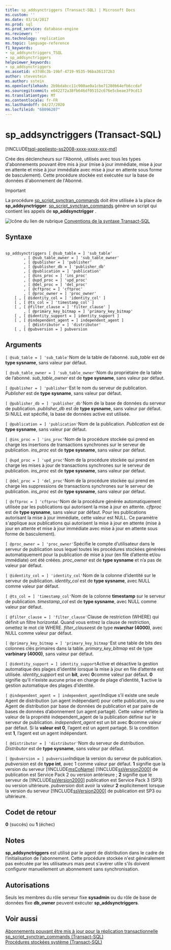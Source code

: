 ```yaml
---
title: sp_addsynctriggers (Transact-SQL) | Microsoft Docs
ms.custom: ''
ms.date: 03/14/2017
ms.prod: sql
ms.prod_service: database-engine
ms.reviewer: ''
ms.technology: replication
ms.topic: language-reference
f1_keywords:
- sp_addsynctriggers_TSQL
- sp_addsynctriggers
helpviewer_keywords:
- sp_addsynctriggers
ms.assetid: e37d0c3b-19bf-4719-9535-96ba361372b3
author: stevestein
ms.author: sstein
ms.openlocfilehash: 2b9bdabcc11c900ae0a1cbe71280b64efb6ccdaf
ms.sourcegitcommit: e042272a38fb646df05152c676e5cbeae3f9cd13
ms.translationtype: MT
ms.contentlocale: fr-FR
ms.lasthandoff: 04/27/2020
ms.locfileid: "68096207"
---
```

# <a name="sp_addsynctriggers-transact-sql"></a>sp_addsynctriggers (Transact-SQL)
[!INCLUDE[tsql-appliesto-ss2008-xxxx-xxxx-xxx-md](../../includes/tsql-appliesto-ss2008-xxxx-xxxx-xxx-md.md)]

  Crée des déclencheurs sur l'Abonné, utilisés avec tous les types d'abonnements pouvant être mis à jour (mise à jour immédiate, mise à jour en attente et mise à jour immédiate avec mise à jour en attente sous forme de basculement). Cette procédure stockée est exécutée sur la base de données d'abonnement de l'Abonné.  
  
> [!IMPORTANT]  
>  La procédure [sp_script_synctran_commands](../../relational-databases/system-stored-procedures/sp-script-synctran-commands-transact-sql.md) doit être utilisée à la place de **sp_addsynctrigger**. [sp_script_synctran_commands](../../relational-databases/system-stored-procedures/sp-script-synctran-commands-transact-sql.md) génère un script qui contient les appels de **sp_addsynctrigger** .  
  
 ![Icône du lien de rubrique](../../database-engine/configure-windows/media/topic-link.gif "Icône du lien de rubrique") [Conventions de la syntaxe Transact-SQL](../../t-sql/language-elements/transact-sql-syntax-conventions-transact-sql.md)  
  
## <a name="syntax"></a>Syntaxe  
  
```  
  
sp_addsynctriggers [ @sub_table = ] 'sub_table'  
        , [ @sub_table_owner = ] 'sub_table_owner'  
        , [ @publisher = ] 'publisher'  
        , [ @publisher_db = ] 'publisher_db'  
        , [ @publication = ] 'publication'   
        , [ @ins_proc = ] 'ins_proc'   
        , [ @upd_proc = ] 'upd_proc'   
        , [ @del_proc = ] 'del_proc'   
        , [ @cftproc = ] 'cftproc'  
        , [ @proc_owner = ] 'proc_owner'  
    [ , [ @identity_col = ] 'identity_col' ]  
    [ , [ @ts_col = ] 'timestamp_col' ]  
    [ , [ @filter_clause = ] 'filter_clause' ]   
        , [ @primary_key_bitmap = ] 'primary_key_bitmap'  
    [ , [ @identity_support = ] identity_support ]  
    [ , [ @independent_agent = ] independent_agent ]  
        , [ @distributor = ] 'distributor'   
    [ , [ @pubversion = ] pubversion  
```  
  
## <a name="arguments"></a>Arguments  
`[ @sub_table = ] 'sub_table'`Nom de la table de l’abonné. *sub_table* est de **type sysname**, sans valeur par défaut.  
  
`[ @sub_table_owner = ] 'sub_table_owner'`Nom du propriétaire de la table de l’abonné. *sub_table_owner* est de **type sysname**, sans valeur par défaut.  
  
`[ @publisher = ] 'publisher'`Est le nom du serveur de publication. *Publisher* est de **type sysname**, sans valeur par défaut.  
  
`[ @publisher_db = ] 'publisher_db'`Nom de la base de données du serveur de publication. *publisher_db* est de **type sysname**, sans valeur par défaut. Si NULL est spécifié, la base de données active est utilisée.  
  
`[ @publication = ] 'publication'`Nom de la publication. *Publication* est de **type sysname**, sans valeur par défaut.  
  
`[ @ins_proc = ] 'ins_proc'`Nom de la procédure stockée qui prend en charge les insertions de transactions synchrones sur le serveur de publication. *ins_proc* est de **type sysname**, sans valeur par défaut.  
  
`[ @upd_proc = ] 'upd_proc'`Nom de la procédure stockée qui prend en charge les mises à jour de transactions synchrones sur le serveur de publication. *ins_proc* est de **type sysname**, sans valeur par défaut.  
  
`[ @del_proc = ] 'del_proc'`Nom de la procédure stockée qui prend en charge les suppressions de transactions synchrones sur le serveur de publication. *ins_proc* est de **type sysname**, sans valeur par défaut.  
  
`[ @cftproc = ] 'cftproc'`Nom de la procédure générée automatiquement utilisée par les publications qui autorisent la mise à jour en attente. *cftproc* est de **type sysname**, sans valeur par défaut. Pour les publications autorisant la mise à jour immédiate, cette valeur est NULL. Ce paramètre s'applique aux publications qui autorisent la mise à jour en attente (mise à jour en attente et mise à jour immédiate avec mise à jour en attente sous forme de basculement).  
  
`[ @proc_owner = ] 'proc_owner'`Spécifie le compte d’utilisateur dans le serveur de publication sous lequel toutes les procédures stockées générées automatiquement pour la publication de mise à jour (en file d’attente et/ou immédiate) ont été créées. *proc_owner* est de **type sysname** et n’a pas de valeur par défaut.  
  
`[ @identity_col = ] 'identity_col'`Nom de la colonne d’identité sur le serveur de publication. *identity_col* est de **type sysname**, avec NULL comme valeur par défaut.  
  
`[ @ts_col = ] 'timestamp_col'`Nom de la colonne **timestamp** sur le serveur de publication. *timestamp_col* est de **type sysname**, avec NULL comme valeur par défaut.  
  
`[ @filter_clause = ] 'filter_clause'`Clause de restriction (WHERE) qui définit un filtre horizontal. Quand vous entrez la clause de restriction, omettez le mot clé WHERE. *filter_clause*est de type **nvarchar (4000)**, avec NULL comme valeur par défaut.  
  
`[ @primary_key_bitmap = ] 'primary_key_bitmap'`Est une table de bits des colonnes clés primaires dans la table. *primary_key_bitmap* est de type **varbinary (4000)**, sans valeur par défaut.  
  
`[ @identity_support = ] identity_support`Active et désactive la gestion automatique des plages d’identité lorsque la mise à jour en file d’attente est utilisée. *identity_support* est un **bit**, avec **0**comme valeur par défaut. **0** signifie qu’il n’existe aucune prise en charge de plage d’identité, **1** active la gestion automatique des plages d’identité.  
  
`[ @independent_agent = ] independent_agent`Indique s’il existe une seule Agent de distribution (un agent indépendant) pour cette publication, ou une Agent de distribution par base de données de publication et par paire de bases de données d’abonnement (un agent partagé). Cette valeur reflète la valeur de la propriété independent_agent de la publication définie sur le serveur de publication. *independent_agent* est un bit avec **0**comme valeur par défaut. Si la **valeur est 0**, l’agent est un agent partagé. Si la condition est **1**, l’agent est un agent indépendant.  
  
`[ @distributor = ] 'distributor'`Nom du serveur de distribution. *Distributor* est de **type sysname**, sans valeur par défaut.  
  
`[ @pubversion = ] pubversion`Indique la version du serveur de publication. *pubversion* est de **type int**, avec 1 comme valeur par défaut. **1** signifie que la version du serveur [!INCLUDE[msCoName](../../includes/msconame-md.md)] [!INCLUDE[ssVersion2000](../../includes/ssversion2000-md.md)] de publication est Service Pack 2 ou version antérieure ; **2** signifie que le serveur de [!INCLUDE[ssVersion2000](../../includes/ssversion2000-md.md)] publication est Service Pack 3 (SP3) ou version ultérieure. *pubversion* doit avoir la valeur **2** explicitement lorsque la version du serveur [!INCLUDE[ssVersion2000](../../includes/ssversion2000-md.md)] de publication est SP3 ou ultérieure.  
  
## <a name="return-code-values"></a>Codet de retour  
 **0** (succès) ou **1** (échec)  
  
## <a name="remarks"></a>Notes  
 **sp_addsynctriggers** est utilisé par le agent de distribution dans le cadre de l’initialisation de l’abonnement. Cette procédure stockée n'est généralement pas exécutée par les utilisateurs mais peut s'avérer utile s'ils doivent configurer manuellement un abonnement sans synchronisation.  
  
## <a name="permissions"></a>Autorisations  
 Seuls les membres du rôle serveur fixe **sysadmin** ou du rôle de base de données fixe **db_owner** peuvent exécuter **sp_addsynctriggers**.  
  
## <a name="see-also"></a>Voir aussi  
 [Abonnements pouvant être mis à jour pour la réplication transactionnelle](../../relational-databases/replication/transactional/updatable-subscriptions-for-transactional-replication.md)   
 [sp_script_synctran_commands &#40;Transact-SQL&#41;](../../relational-databases/system-stored-procedures/sp-script-synctran-commands-transact-sql.md)   
 [Procédures stockées système &#40;Transact-SQL&#41;](../../relational-databases/system-stored-procedures/system-stored-procedures-transact-sql.md)  
  
  
